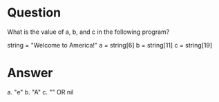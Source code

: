 # Question

What is the value of a, b, and c in the following program?

string = "Welcome to America!"
a = string[6]
b = string[11]
c = string[19]

# Answer

a. "e"
b. "A"
c. "" OR nil
